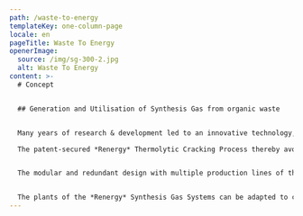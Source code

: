 ```yaml
---
path: /waste-to-energy
templateKey: one-column-page
locale: en
pageTitle: Waste To Energy
openerImage:
  source: /img/sg-300-2.jpg
  alt: Waste To Energy
content: >-
  # Concept


  ## Generation and Utilisation of Synthesis Gas from organic waste


  Many years of research & development led to an innovative technology, the synthesis gas production without process-related flue-gases as it is applied in the plants of the Renergy Synthesis Gas Systems (Renergy SG Series).\

  The patent-secured *Renergy* Thermolytic Cracking Process thereby avoids the known disadvantages of conventional pyrolysis, gasification and incineration technologies such as build-up of unwanted by-products or application of complex flue-gas cleaning facilities.


  The modular and redundant design with multiple production lines of the *Renergy* SG Series ensure continuous operation also during maintenance and repair.


  The plants of the *Renergy* Synthesis Gas Systems can be adapted to changing conditions and thus take into account increasing waste amounts and at the same time raising energy demands in municipalities and urban agglomerations.
---
```

